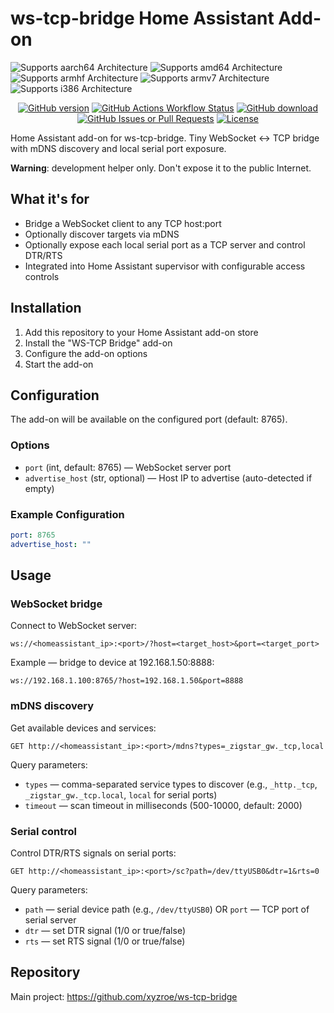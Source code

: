 # ws-tcp-bridge Home Assistant Add-on

![Supports aarch64 Architecture][aarch64-shield]
![Supports amd64 Architecture][amd64-shield]
![Supports armhf Architecture][armhf-shield]
![Supports armv7 Architecture][armv7-shield]
![Supports i386 Architecture][i386-shield]

[aarch64-shield]: https://img.shields.io/badge/aarch64-yes-green.svg
[amd64-shield]: https://img.shields.io/badge/amd64-yes-green.svg
[armhf-shield]: https://img.shields.io/badge/armhf-yes-green.svg
[armv7-shield]: https://img.shields.io/badge/armv7-yes-green.svg
[i386-shield]: https://img.shields.io/badge/i386-yes-green.svg

<div align="center"> 
<a href="https://github.com/xyzroe/ws-tcp-bridge/releases"><img src="https://img.shields.io/github/release/xyzroe/ws-tcp-bridge.svg" alt="GitHub version"></img></a>
<a href="https://github.com/xyzroe/ws-tcp-bridge/actions/workflows/build-binaries.yml"><img src="https://img.shields.io/github/actions/workflow/status/xyzroe/ws-tcp-bridge/build-binaries.yml" alt="GitHub Actions Workflow Status"></img></a>
<a href="https://github.com/xyzroe/ws-tcp-bridge/releases/latest"><img src="https://img.shields.io/github/downloads/xyzroe/ws-tcp-bridge/total.svg" alt="GitHub download"></img></a>
<a href="https://github.com/xyzroe/ws-tcp-bridge/issues"><img src="https://img.shields.io/github/issues/xyzroe/ws-tcp-bridge" alt="GitHub Issues or Pull Requests"></img></a>
<a href="https://github.com/xyzroe/ws-tcp-bridge/blob/main/LICENSE"><img src="https://img.shields.io/github/license/xyzroe/ws-tcp-bridge.svg" alt="License"></img></a>
</div>

Home Assistant add-on for ws-tcp-bridge. Tiny WebSocket ↔ TCP bridge with mDNS discovery and local serial port exposure.

**Warning**: development helper only. Don't expose it to the public Internet.

## What it's for

- Bridge a WebSocket client to any TCP host:port
- Optionally discover targets via mDNS
- Optionally expose each local serial port as a TCP server and control DTR/RTS
- Integrated into Home Assistant supervisor with configurable access controls

## Installation

1. Add this repository to your Home Assistant add-on store
2. Install the "WS-TCP Bridge" add-on
3. Configure the add-on options
4. Start the add-on

## Configuration

The add-on will be available on the configured port (default: 8765).

### Options

- `port` (int, default: 8765) — WebSocket server port
- `advertise_host` (str, optional) — Host IP to advertise (auto-detected if empty)

### Example Configuration

```yaml
port: 8765
advertise_host: ""
```

## Usage

### WebSocket bridge

Connect to WebSocket server:

```
ws://<homeassistant_ip>:<port>/?host=<target_host>&port=<target_port>
```

Example — bridge to device at 192.168.1.50:8888:

```
ws://192.168.1.100:8765/?host=192.168.1.50&port=8888
```

### mDNS discovery

Get available devices and services:

```
GET http://<homeassistant_ip>:<port>/mdns?types=_zigstar_gw._tcp,local
```

Query parameters:

- `types` — comma-separated service types to discover (e.g., `_http._tcp`, `_zigstar_gw._tcp.local`, `local` for serial ports)
- `timeout` — scan timeout in milliseconds (500-10000, default: 2000)

### Serial control

Control DTR/RTS signals on serial ports:

```
GET http://<homeassistant_ip>:<port>/sc?path=/dev/ttyUSB0&dtr=1&rts=0
```

Query parameters:

- `path` — serial device path (e.g., `/dev/ttyUSB0`) OR `port` — TCP port of serial server
- `dtr` — set DTR signal (1/0 or true/false)
- `rts` — set RTS signal (1/0 or true/false)

## Repository

Main project: https://github.com/xyzroe/ws-tcp-bridge
